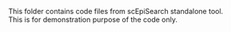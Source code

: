 This folder contains code files from scEpiSearch standalone tool. <br>
This is for demonstration purpose of the code only. <br>
